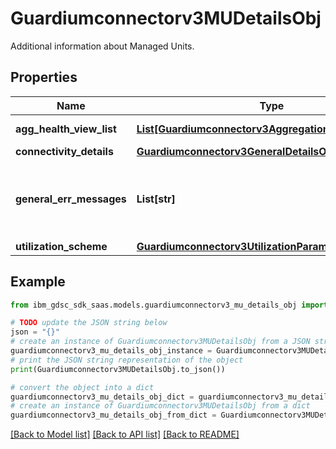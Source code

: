 # Guardiumconnectorv3MUDetailsObj

Additional information about Managed Units.

## Properties

Name | Type | Description | Notes
------------ | ------------- | ------------- | -------------
**agg_health_view_list** | [**List[Guardiumconnectorv3AggregationViewListObject]**](Guardiumconnectorv3AggregationViewListObject.md) | Aggregation details. | [optional] 
**connectivity_details** | [**Guardiumconnectorv3GeneralDetailsObject**](Guardiumconnectorv3GeneralDetailsObject.md) |  | [optional] 
**general_err_messages** | **List[str]** | Additional messages and details about managed units. | [optional] 
**utilization_scheme** | [**Guardiumconnectorv3UtilizationParameterObject**](Guardiumconnectorv3UtilizationParameterObject.md) |  | [optional] 

## Example

```python
from ibm_gdsc_sdk_saas.models.guardiumconnectorv3_mu_details_obj import Guardiumconnectorv3MUDetailsObj

# TODO update the JSON string below
json = "{}"
# create an instance of Guardiumconnectorv3MUDetailsObj from a JSON string
guardiumconnectorv3_mu_details_obj_instance = Guardiumconnectorv3MUDetailsObj.from_json(json)
# print the JSON string representation of the object
print(Guardiumconnectorv3MUDetailsObj.to_json())

# convert the object into a dict
guardiumconnectorv3_mu_details_obj_dict = guardiumconnectorv3_mu_details_obj_instance.to_dict()
# create an instance of Guardiumconnectorv3MUDetailsObj from a dict
guardiumconnectorv3_mu_details_obj_from_dict = Guardiumconnectorv3MUDetailsObj.from_dict(guardiumconnectorv3_mu_details_obj_dict)
```
[[Back to Model list]](../README.md#documentation-for-models) [[Back to API list]](../README.md#documentation-for-api-endpoints) [[Back to README]](../README.md)


